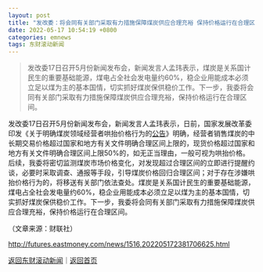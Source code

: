 ```yaml
---
layout: post
title: "发改委：将会同有关部门采取有力措施保障煤炭供应合理充裕 保持价格运行在合理区间"
date: 2022-05-17 10:54:19 +0800
categories: emnews
tags: 东财滚动新闻
---
```

> 发改委17日召开5月份新闻发布会，新闻发言人孟玮表示，煤炭是关系国计民生的重要基础能源，煤电占全社会发电量约60%，稳企业用能成本必须立足以煤为主的基本国情，切实抓好煤炭保供稳价工作。下一步，我委将会同有关部门采取有力措施保障煤炭供应合理充裕，保持价格运行在合理区间。

<p>发改委17日召开5月份新闻发布会，新闻发言人孟玮表示，日前，国家发展改革委印发《关于明确煤炭领域经营者哄抬价格行为的<span id="Info.3332"><a href="http://data.eastmoney.com/notices/" class="infokey">公告</a></span>》明确，经营者销售煤炭的中长期交易价格超过国家和地方有关文件明确合理区间上限的，现货价格超过国家和地方有关文件明确合理区间上限50%的，如无正当理由，一般可视为哄抬价格。后续，我委将密切监测煤炭市场价格变化，对发现超过合理区间的立即进行提醒约谈，必要时采取调查、通报等手段，引导煤炭价格回归合理区间；对于存在涉嫌哄抬价格行为的，将移送有关部门依法查处。煤炭是关系国计民生的重要基础能源，煤电占全社会发电量约60%，稳企业用能成本必须立足以煤为主的基本国情，切实抓好煤炭保供稳价工作。下一步，我委将会同有关部门采取有力措施保障煤炭供应合理充裕，保持价格运行在合理区间。</p><p class="em_media">（文章来源：财联社）</p>

<http://futures.eastmoney.com/news/1516,202205172381706625.html>

[返回东财滚动新闻](//finews.withounder.com/emnews/)｜[返回首页](//finews.withounder.com/)